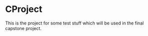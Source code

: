 # CProject
This is the project for some test stuff which will be used in the final capstone project. 
